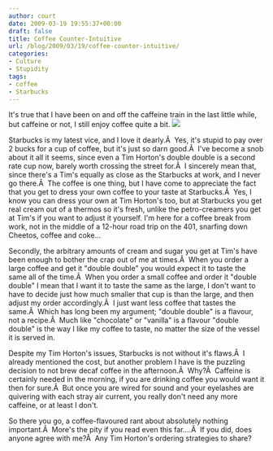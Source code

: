 ```yaml
---
author: court
date: 2009-03-19 19:55:37+00:00
draft: false
title: Coffee Counter-Intuitive
url: /blog/2009/03/19/coffee-counter-intuitive/
categories:
- Culture
- Stupidity
tags:
- coffee
- Starbucks
---
```


It's true that I have been on and off the caffeine train in the last little while, but caffeine or not, I still enjoy coffee quite a bit. ![](http://www.freefoto.com/images/09/16/09_16_59---Starbucks-Coffee_web.jpg)


Starbucks is my latest vice, and I love it dearly.Â  Yes, it's stupid to pay over 2 bucks for a cup of coffee, but it's just so darn good.Â  I've become a snob about it all it seems, since even a Tim Horton's double double is a second rate cup now, barely worth crossing the street for.Â  I sincerely mean that, since there's a Tim's equally as close as the Starbucks at work, and I never go there.Â  The coffee is one thing, but I have come to appreciate the fact that you get to dress your own coffee to your taste at Starbucks.Â  Yes, I know you can dress your own at Tim Horton's too, but at Starbucks you get real cream out of a thermos so it's fresh, unlike the petro-creamers you get at Tim's if you want to adjust it yourself. I'm here for a coffee break from work, not in the middle of a 12-hour road trip on the 401, snarfing down Cheetos, coffee and coke...

Secondly, the arbitrary amounts of cream and sugar you get at Tim's have been enough to bother the crap out of me at times.Â  When you order a large coffee and get it "double double" you would expect it to taste the same all of the time.Â  When you order a small coffee and order it "double double" I mean that I want it to taste the same as the large, I don't want to have to decide just how much smaller that cup is than the large, and then adjust my order accordingly.Â  I just want less coffee that tastes the same.Â  Which has long been my argument; "double double" is a flavour, not a recipe.Â  Much like "chocolate" or "vanilla" is a flavour "double double" is the way I like my coffee to taste, no matter the size of the vessel it is served in.

Despite my Tim Horton's issues, Starbucks is not without it's flaws.Â  I already mentioned the cost, but another problem I have is the puzzling decision to not brew decaf coffee in the afternoon.Â  Why?Â  Caffeine is certainly needed in the morning, if you are drinking coffee you would want it then for sure.Â  But once you are wired for sound and your eyelashes are quivering with each stray air current, you really don't need any more caffeine, or at least I don't.

So there you go, a coffee-flavoured rant about absolutely nothing important.Â  More's the pity if you read even this far....Â  If you did, does anyone agree with me?Â  Any Tim Horton's ordering strategies to share?
